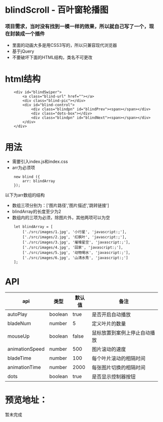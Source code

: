# blindScroll - 百叶窗轮播图

### 项目需求，当时没有找到一模一样的效果，所以就自己写了一个，现在封装成一个插件
- 里面的动画大多是用CSS3写的，所以只兼容现代浏览器
- 基于jQuery
- 不要破坏下面的HTML结构，类名不可更改

# html结构
```
    <div id="blindSwiper">
        <a class="blind-url" href=""></a>
        <div class="blind-pic"></div>
        <div id="blind-control">
            <div class="blindpn" id="blindPrev"><span></span></div>
            <div class="dots-box"></div>
            <div class="blindpn" id="blindNext"><span></span></div>
        </div>
    </div>
```

# 用法
- 需要引入index.js和index.css
- arr为必须项
```
    new blind ({
        arr: blindArray
    });
```
以下为arr数组的结构
- 数组三项分别为：['图片路径','图片描述','跳转链接']
- blindArray的长度至少为2
- 数组内的三项为必须，除图片外，其他两项可以为空
```
    let blindArray = [
        ['./src/images/1.jpg', '小行星', 'javascript:;'],
        ['./src/images/2.jpg', '红枫叶', 'javascript:;'],
        ['./src/images/3.jpg', '璀璨星空', 'javascript:;'],
        ['./src/images/4.jpg', '回家', 'javascript:;'],
        ['./src/images/5.jpg', '动物喝水', 'javascript:;'],
        ['./src/images/6.jpg', '山清水秀', 'javascript:;']
    ];
```

# API
api  | 类型 | 默认值 | 备注
---- | --- | --- | --- 
autoPlay | boolean | true | 是否开启自动播放
bladeNum |  number | 5 | 定义叶片的数量
mouseUp |  boolean | false | 鼠标放置到案例上停止自动播放
animationSpeed |  number | 500 | 图片滚动的速度
bladeTime |  number | 100 | 每个叶片滚动的相隔时间
animationTime |  number | 2000 | 每张图片切换的相隔时间
dots |  boolean | true | 是否显示控制器按钮


# 预览地址：
暂未完成